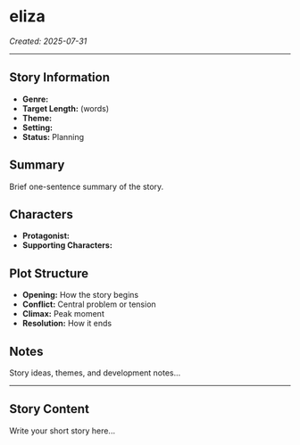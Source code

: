 # eliza

*Created: 2025-07-31*

---

## Story Information
- **Genre:**
- **Target Length:** (words)
- **Theme:**
- **Setting:**
- **Status:** Planning

## Summary
Brief one-sentence summary of the story.

## Characters
- **Protagonist:**
- **Supporting Characters:**

## Plot Structure
- **Opening:** How the story begins
- **Conflict:** Central problem or tension
- **Climax:** Peak moment
- **Resolution:** How it ends

## Notes
Story ideas, themes, and development notes...

---

## Story Content

Write your short story here...

